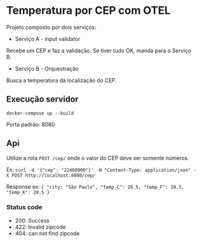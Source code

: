 # Temperatura por CEP com OTEL
Projeto composto por dois serviços:

- Serviço A - input validator

Recebe um CEP e faz a validação. Se tiver tudo OK, manda para o Serviço B.

- Serviço B - Orquestração

Busca a temperatura da localização do CEP.

## Execução servidor
`docker-compose up --build`

Porta padrão: 8080

## Api
Utilize a rota `POST /cep/` onde o valor do CEP deve ser somente números.

Ex: `curl -d '{"cep": "22460900"}' -H "Content-Type: application/json" -X POST http://localhost:8080/cep/`

Response ex: `{ "city: "São Paulo", "temp_C": 28.5, "temp_F": 28.5, "temp_K": 28.5 }`

### Status code
- 200: Success
- 422: Invalid zipcode
- 404: can not find zipcode
